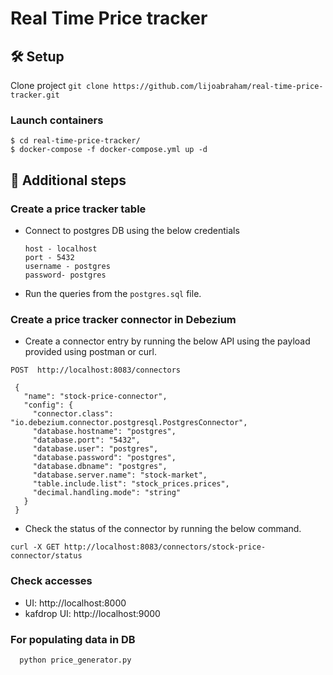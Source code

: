 # Real Time Price tracker


## 🛠 Setup

Clone project
```git clone https://github.com/lijoabraham/real-time-price-tracker.git```

### Launch containers
```
$ cd real-time-price-tracker/
$ docker-compose -f docker-compose.yml up -d
```

## 👣 Additional steps

### Create a price tracker table
- Connect to postgres DB using the below credentials
    ```
    host - localhost
    port - 5432
    username - postgres
    password- postgres
    ``` 
- Run the queries from the `postgres.sql` file.

### Create a price tracker connector in Debezium

- Create a connector entry by running the below API using the payload provided using postman or curl.

```
POST  http://localhost:8083/connectors

 {
   "name": "stock-price-connector",
   "config": {
     "connector.class": "io.debezium.connector.postgresql.PostgresConnector",
     "database.hostname": "postgres",
     "database.port": "5432",
     "database.user": "postgres",
     "database.password": "postgres",
     "database.dbname": "postgres",
     "database.server.name": "stock-market",
     "table.include.list": "stock_prices.prices",
     "decimal.handling.mode": "string"
   }
 }
```
- Check the status of the connector by running the below command.
```
curl -X GET http://localhost:8083/connectors/stock-price-connector/status

```

### Check accesses
- UI: http://localhost:8000 
- kafdrop UI: http://localhost:9000

### For populating data in DB
```
  python price_generator.py
```
